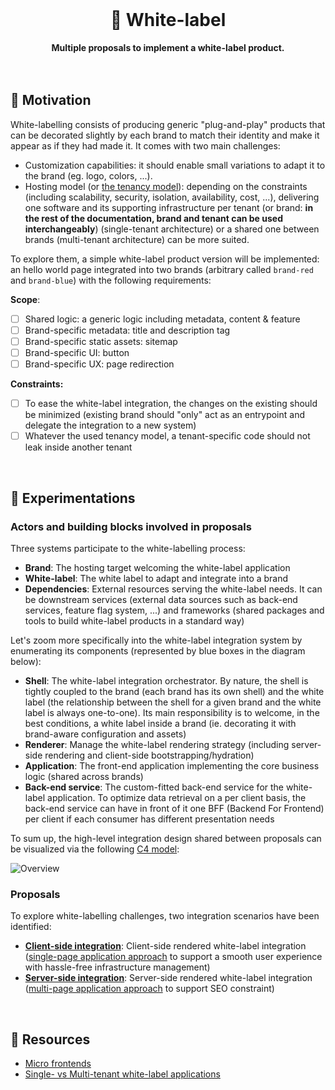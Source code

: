 <br>
<div align="center">
    <h1>🧪 White-label</h1>
    <strong>Multiple proposals to implement a white-label product.</strong>
</div>
<br>
<br>

## 🤔 Motivation

White-labelling consists of producing generic "plug-and-play" products that can be decorated slightly by each brand to match their identity and make it appear as if they had made it. It comes with two main challenges:

- Customization capabilities: it should enable small variations to adapt it to the brand (eg. logo, colors, ...).
- Hosting model (or [the tenancy model](https://blog.scaleway.com/saas-multi-tenant-vs-multi-instance-architectures/)): depending on the constraints (including scalability, security, isolation, availability, cost, ...), delivering one software and its supporting infrastructure per tenant (or brand: **in the rest of the documentation, brand and tenant can be used interchangeably**) (single-tenant architecture) or a shared one between brands (multi-tenant architecture) can be more suited.

To explore them, a simple white-label product version will be implemented: an hello world page integrated into two brands (arbitrary called `brand-red` and `brand-blue`) with the following requirements:

**Scope**:

- [ ] Shared logic: a generic logic including metadata, content & feature
- [ ] Brand-specific metadata: title and description tag
- [ ] Brand-specific static assets: sitemap
- [ ] Brand-specific UI: button
- [ ] Brand-specific UX: page redirection

**Constraints:**

- [ ] To ease the white-label integration, the changes on the existing should be minimized (existing brand should "only" act as an entrypoint and delegate the integration to a new system)
- [ ] Whatever the used tenancy model, a tenant-specific code should not leak inside another tenant

<br>

## 🧪 Experimentations

### Actors and building blocks involved in proposals

Three systems participate to the white-labelling process:

- **Brand**: The hosting target welcoming the white-label application
- **White-label**: The white label to adapt and integrate into a brand
- **Dependencies**: External resources serving the white-label needs. It can be downstream services (external data sources such as back-end services, feature flag system, ...) and frameworks (shared packages and tools to build white-label products in a standard way)

Let's zoom more specifically into the white-label integration system by enumerating its components (represented by blue boxes in the diagram below):

- **Shell**: The white-label integration orchestrator. By nature, the shell is tightly coupled to the brand (each brand has its own shell) and the white label (the relationship between the shell for a given brand and the white label is always one-to-one). Its main responsibility is to welcome, in the best conditions, a white label inside a brand (ie. decorating it with brand-aware configuration and assets)
- **Renderer**: Manage the white-label rendering strategy (including server-side rendering and client-side bootstrapping/hydration)
- **Application**: The front-end application implementing the core business logic (shared across brands)
- **Back-end service**: The custom-fitted back-end service for the white-label application. To optimize data retrieval on a per client basis, the back-end service can have in front of it one BFF (Backend For Frontend) per client if each consumer has different presentation needs

To sum up, the high-level integration design shared between proposals can be visualized via the following [C4 model](https://c4model.com/):

![Overview](https://user-images.githubusercontent.com/10498826/187178599-61a43567-deab-4c4c-b224-072a486f89e0.png)

### Proposals

To explore white-labelling challenges, two integration scenarios have been identified:

- **[Client-side integration](proposals/client-side-integration)**: Client-side rendered white-label integration ([single-page application approach](https://rubygarage.org/blog/single-page-app-vs-multi-page-app#article_title_1) to support a smooth user experience with hassle-free infrastructure management)
- **[Server-side integration](proposals/server-side-integration)**: Server-side rendered white-label integration ([multi-page application approach](https://rubygarage.org/blog/single-page-app-vs-multi-page-app#article_title_12) to support SEO constraint)

<br>

## 📕 Resources

- [Micro frontends](https://github.com/adbayb/poc-micro-frontend)
- [Single- vs Multi-tenant white-label applications](https://stormotion.io/blog/how-to-build-a-white-label-app/#single-multi-tenancy-apps)
